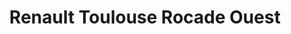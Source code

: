 ---
title: "Renault Toulouse Rocade Ouest"
url: /toulouse/renault-toulouse-rocade-ouest/
shop: voiture
---